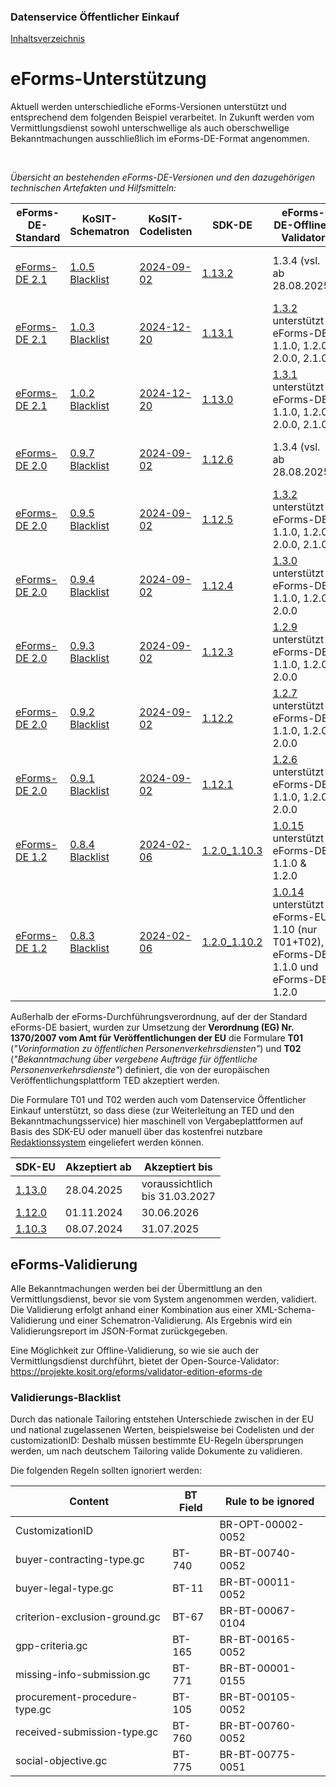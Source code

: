 ### Datenservice Öffentlicher Einkauf
[Inhaltsverzeichnis](/documentation/documentation.md)
<br>

# eForms-Unterstützung
Aktuell werden unterschiedliche eForms-Versionen unterstützt und entsprechend dem folgenden Beispiel verarbeitet. In Zukunft werden vom Vermittlungsdienst sowohl unterschwellige als auch oberschwellige Bekanntmachungen ausschließlich im eForms-DE-Format angenommen.

<br>

*Übersicht an bestehenden eForms-DE-Versionen und den dazugehörigen technischen Artefakten und Hilfsmitteln:*

|eForms-DE-Standard|KoSIT-Schematron|KoSIT-Codelisten|SDK-DE|eForms-DE-Offline-Validator|Akzeptiert ab|Akzeptiert bis|
|--|--|--|--|--|--|--|
|[eForms-DE 2.1](https://projekte.kosit.org/api/v4/projects/356/packages/maven/de/xeinkauf/eforms-de/2.1.0/eforms-de-2.1.0.zip)|[1.0.5](https://projekte.kosit.org/eforms/eforms-de-schematron/-/releases/v1.0.5) [Blacklist](https://projekte.kosit.org/eforms/eforms-de-schematron/-/blob/v1.0.1/src/main/ted-excluded-rules.txt?ref_type=tags)|[2024-09-02](https://projekte.kosit.org/eforms/eforms-de-codelist/-/releases/v2024-09-02)|[1.13.2](https://gitlab.opencode.de/OC000008125155/SDK-eforms-de/-/releases/1.13.2)| 1.3.4 (vsl. ab 28.08.2025) | Stagingumgebung: ab 21.08.2025 <br> Produktionsumgebung: ab 28.08.2025 |18.07.2025 (ohne Support bis 30.06.2026)|
|[eForms-DE 2.1](https://projekte.kosit.org/api/v4/projects/356/packages/maven/de/xeinkauf/eforms-de/2.1.0/eforms-de-2.1.0.zip)|[1.0.3](https://projekte.kosit.org/eforms/eforms-de-schematron/-/releases/v1.0.3) [Blacklist](https://projekte.kosit.org/eforms/eforms-de-schematron/-/blob/v1.0.1/src/main/ted-excluded-rules.txt?ref_type=tags)|[2024-12-20](https://projekte.kosit.org/eforms/eforms-de-codelist/-/releases/v2024-12-20)|[1.13.1](https://gitlab.opencode.de/OC000008125155/SDK-eforms-de/-/releases/1.13.1)|[1.3.2](https://projekte.kosit.org/eforms/validator-edition-eforms-de/-/releases/1.3.2) unterstützt eForms-DE  1.1.0, 1.2.0, 2.0.0, 2.1.0| 19.05.2025 |28.11.2025 (ohne Support bis 31.03.2027)|
|[eForms-DE 2.1](https://projekte.kosit.org/api/v4/projects/356/packages/maven/de/xeinkauf/eforms-de/2.1.0/eforms-de-2.1.0.zip)|[1.0.2](https://projekte.kosit.org/eforms/eforms-de-schematron/-/releases/v1.0.2) [Blacklist](https://projekte.kosit.org/eforms/eforms-de-schematron/-/blob/v1.0.1/src/main/ted-excluded-rules.txt?ref_type=tags)|[2024-12-20](https://projekte.kosit.org/eforms/eforms-de-codelist/-/releases/v2024-12-20)|[1.13.0](https://gitlab.opencode.de/OC000008125155/SDK-eforms-de/-/releases/1.13.0)|[1.3.1](https://projekte.kosit.org/eforms/validator-edition-eforms-de/-/releases/1.3.1) unterstützt eForms-DE 1.1.0, 1.2.0, 2.0.0, 2.1.0| 28.04.2025 |28.11.2025 (ohne Support bis 31.03.2027)|
|[eForms-DE 2.0](https://projekte.kosit.org/api/v4/projects/356/packages/maven/de/xeinkauf/eforms-de/2.0.0/eforms-de-2.0.0.zip)|[0.9.7](https://projekte.kosit.org/eforms/eforms-de-schematron/-/releases/v0.9.7) [Blacklist](https://projekte.kosit.org/eforms/eforms-de-schematron/-/blob/v0.9.4/src/main/ted-excluded-rules.txt?ref_type=tags)|[2024-09-02](https://projekte.kosit.org/eforms/eforms-de-codelist/-/releases/v2024-09-02)|[1.12.6](https://gitlab.opencode.de/OC000008125155/SDK-eforms-de/-/releases/1.12.6)| 1.3.4 (vsl. ab 28.08.2025) | Stagingumgebung: ab 21.08.2025 <br> Produktionsumgebung: ab 28.08.2025 |18.07.2025 (ohne Support bis 30.06.2026)|
|[eForms-DE 2.0](https://projekte.kosit.org/api/v4/projects/356/packages/maven/de/xeinkauf/eforms-de/2.0.0/eforms-de-2.0.0.zip)|[0.9.5](https://projekte.kosit.org/eforms/eforms-de-schematron/-/releases/v0.9.5) [Blacklist](https://projekte.kosit.org/eforms/eforms-de-schematron/-/blob/v0.9.4/src/main/ted-excluded-rules.txt?ref_type=tags)|[2024-09-02](https://projekte.kosit.org/eforms/eforms-de-codelist/-/releases/v2024-09-02)|[1.12.5](https://gitlab.opencode.de/OC000008125155/SDK-eforms-de/-/releases/1.12.5)|[1.3.2](https://projekte.kosit.org/eforms/validator-edition-eforms-de/-/releases/1.3.2) unterstützt eForms-DE  1.1.0, 1.2.0, 2.0.0, 2.1.0| 19.05.2025 |18.07.2025 (ohne Support bis 30.06.2026)|
|[eForms-DE 2.0](https://projekte.kosit.org/api/v4/projects/356/packages/maven/de/xeinkauf/eforms-de/2.0.0/eforms-de-2.0.0.zip)|[0.9.4](https://projekte.kosit.org/eforms/eforms-de-schematron/-/releases/v0.9.4) [Blacklist](https://projekte.kosit.org/eforms/eforms-de-schematron/-/blob/v0.9.4/src/main/ted-excluded-rules.txt?ref_type=tags)|[2024-09-02](https://projekte.kosit.org/eforms/eforms-de-codelist/-/releases/v2024-09-02)|[1.12.4](https://gitlab.opencode.de/OC000008125155/SDK-eforms-de/-/releases/1.12.4)|[1.3.0](https://projekte.kosit.org/eforms/validator-edition-eforms-de/-/releases/1.3.0) unterstützt eForms-DE 1.1.0, 1.2.0, 2.0.0|07.03.2025|18.07.2025 (ohne Support bis 30.06.2026)|
|[eForms-DE 2.0](https://projekte.kosit.org/api/v4/projects/356/packages/maven/de/xeinkauf/eforms-de/2.0.0/eforms-de-2.0.0.zip)|[0.9.3](https://projekte.kosit.org/eforms/eforms-de-schematron/-/releases/v0.9.3) [Blacklist](https://projekte.kosit.org/eforms/eforms-de-schematron/-/blob/v0.9.3/src/main/ted-excluded-rules.txt?ref_type=tags)|[2024-09-02](https://projekte.kosit.org/eforms/eforms-de-codelist/-/releases/v2024-09-02)|[1.12.3](https://gitlab.opencode.de/OC000008125155/SDK-eforms-de/-/releases/1.12.3)|[1.2.9](https://projekte.kosit.org/eforms/validator-edition-eforms-de/-/releases/1.2.9) unterstützt eForms-DE 1.1.0, 1.2.0, 2.0.0|18.02.2025|18.07.2025 (ohne Support bis 30.06.2026)|
|[eForms-DE 2.0](https://projekte.kosit.org/api/v4/projects/356/packages/maven/de/xeinkauf/eforms-de/2.0.0/eforms-de-2.0.0.zip)|[0.9.2](https://projekte.kosit.org/eforms/eforms-de-schematron/-/releases/v0.9.2) [Blacklist](https://projekte.kosit.org/eforms/eforms-de-schematron/-/blob/v0.9.2/src/main/ted-excluded-rules.txt?ref_type=tags)|[2024-09-02](https://projekte.kosit.org/eforms/eforms-de-codelist/-/releases/v2024-09-02)|[1.12.2](https://gitlab.opencode.de/OC000008125155/SDK-eforms-de/-/releases/1.12.2)|[1.2.7](https://projekte.kosit.org/eforms/validator-edition-eforms-de/-/releases/1.2.7) unterstützt eForms-DE 1.1.0, 1.2.0, 2.0.0|12.12.2024|18.07.2025 (ohne Support bis 30.06.2026)|
|[eForms-DE 2.0](https://projekte.kosit.org/api/v4/projects/356/packages/maven/de/xeinkauf/eforms-de/2.0.0/eforms-de-2.0.0.zip)|[0.9.1](https://projekte.kosit.org/eforms/eforms-de-schematron/-/releases/v0.9.1) [Blacklist](https://projekte.kosit.org/eforms/eforms-de-schematron/-/blob/v0.9.1/src/main/ted-excluded-rules.txt?ref_type=tags)|[2024-09-02](https://projekte.kosit.org/eforms/eforms-de-codelist/-/releases/v2024-09-02)|[1.12.1](https://gitlab.opencode.de/OC000008125155/SDK-eforms-de/-/releases/1.12.1)|[1.2.6](https://projekte.kosit.org/eforms/validator-edition-eforms-de/-/releases/1.2.6) unterstützt eForms-DE 1.1.0, 1.2.0, 2.0.0|01.11.2024|18.07.2025 (ohne Support bis 30.06.2026)|
|[eForms-DE 1.2](https://xeinkauf.de/app/uploads/2024/02/specification-eforms-de-v1.2.0.pdf)|[0.8.4](https://projekte.kosit.org/eforms/eforms-de-schematron/-/releases/v0.8.4) [Blacklist](https://projekte.kosit.org/eforms/eforms-de-schematron/-/blob/v0.8.4/src/main/ted-excluded-rules.txt?ref_type=tags) |[2024-02-06](https://projekte.kosit.org/eforms/eforms-de-codelist/-/releases/v2024-02-06)|[1.2.0_1.10.3](https://gitlab.opencode.de/OC000008125155/SDK-eforms-de/-/tags/SDK-DE_1.2.0_1.10.3_0)|[1.0.15](https://github.com/EFA-FHB/eforms-validator-core/releases/tag/1.0.15) unterstützt eForms-DE 1.1.0 & 1.2.0|08.07.2024|31.07.2025
|[eForms-DE 1.2](https://xeinkauf.de/app/uploads/2024/02/specification-eforms-de-v1.2.0.pdf)|[0.8.3](https://projekte.kosit.org/eforms/eforms-de-schematron/-/releases/v0.8.3) [Blacklist](https://projekte.kosit.org/eforms/eforms-de-schematron/-/blob/v0.8.3/src/main/ted-excluded-rules.txt?ref_type=tags) |[2024-02-06](https://projekte.kosit.org/eforms/eforms-de-codelist/-/releases/v2024-02-06)|[1.2.0_1.10.2](https://gitlab.opencode.de/OC000008125155/SDK-eforms-de/-/releases/SDK-DE_1.2.0_1.10.2_0)|[1.0.14](https://github.com/EFA-FHB/eforms-validator-core/releases/tag/1.0.14) unterstützt eForms-EU 1.10 (nur T01+T02), eForms-DE 1.1.0 und eForms-DE 1.2.0|27.03.2024|31.07.2025|

Außerhalb der eForms-Durchführungsverordnung, auf der der Standard eForms-DE basiert, wurden zur Umsetzung der __Verordnung (EG) Nr. 1370/2007 vom Amt für Veröffentlichungen der EU__ die Formulare __T01__ (_"Vorinformation zu öffentlichen Personenverkehrsdiensten"_) und __T02__ (_"Bekanntmachung über vergebene Aufträge für öffentliche Personenverkehrsdienste"_) definiert, die von der europäischen Veröffentlichungsplattform TED akzeptiert werden. 

Die Formulare T01 und T02 werden auch vom Datenservice Öffentlicher Einkauf unterstützt, so dass diese (zur Weiterleitung an TED und den Bekanntmachungsservice) hier maschinell von Vergabeplattformen auf Basis des SDK-EU oder manuell über das kostenfrei nutzbare [Redaktionssystem](https://resy.datenservice-oeffentlicher-einkauf.de/) eingeliefert werden können.

SDK-EU|Akzeptiert ab|Akzeptiert bis|
|--|--|--|
[1.13.0](https://github.com/OP-TED/eForms-SDK/tree/1.13.0)|28.04.2025|voraussichtlich <br> bis 31.03.2027|
[1.12.0](https://github.com/OP-TED/eForms-SDK/tree/1.12.0)|01.11.2024|30.06.2026|
[1.10.3](https://github.com/OP-TED/eForms-SDK/tree/1.10.3)|08.07.2024|31.07.2025|





## eForms-Validierung
Alle Bekanntmachungen werden bei der Übermittlung an den Vermittlungsdienst, bevor sie vom System angenommen werden, validiert. Die Validierung erfolgt anhand einer Kombination aus einer XML-Schema-Validierung und einer Schematron-Validierung. Als Ergebnis wird ein Validierungsreport im JSON-Format zurückgegeben.

Eine Möglichkeit zur Offline-Validierung, so wie sie auch der Vermittlungsdienst durchführt, bietet der Open-Source-Validator: https://projekte.kosit.org/eforms/validator-edition-eforms-de

### Validierungs-Blacklist

Durch das nationale Tailoring entstehen Unterschiede zwischen in der EU und national zugelassenen Werten, beispielsweise bei Codelisten und der customizationID: Deshalb müssen bestimmte EU-Regeln übersprungen werden, um nach deutschem Tailoring valide Dokumente zu validieren. 

Die folgenden Regeln sollten ignoriert werden:

| Content                       | BT Field | Rule to be ignored |
| ----------------------------- | -------- | ------------------ |
| CustomizationID               |          | BR-OPT-00002-0052  |
| buyer-contracting-type.gc     | BT-740   | BR-BT-00740-0052   |
| buyer-legal-type.gc           | BT-11    | BR-BT-00011-0052   |
| criterion-exclusion-ground.gc | BT-67    | BR-BT-00067-0104   |
| gpp-criteria.gc               | BT-165   | BR-BT-00165-0052   |
| missing-info-submission.gc    | BT-771   | BR-BT-00001-0155   |
| procurement-procedure-type.gc | BT-105   | BR-BT-00105-0052   |
| received-submission-type.gc   | BT-760   | BR-BT-00760-0052   |
| social-objective.gc           | BT-775   | BR-BT-00775-0051   |




